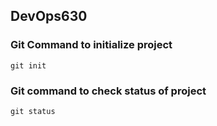 ## DevOps630
### Git Command to initialize project
```bin/bash
git init
```
### Git command to check status of project
```bin/bash
git status
```
